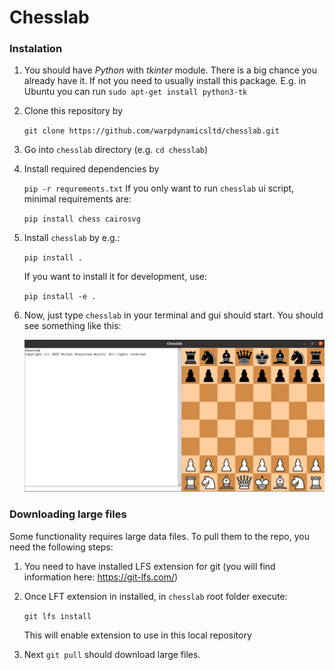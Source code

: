 # Chesslab

### Instalation

1. You should have <i>Python</i> with <i>tkinter</i> module. 
There is a big chance you already have it. If not you need to usually install
this package. E.g. in Ubuntu you can run `sudo apt-get install python3-tk`   
2. Clone this repository by

    ```git clone https://github.com/warpdynamicsltd/chesslab.git```
3. Go into `chesslab` directory (e.g. `cd chesslab`)
4. Install required dependencies by

    ```pip -r requrements.txt```
    If you only want to run `chesslab` ui script, minimal requirements are:

    ```pip install chess cairosvg```
5. Install `chesslab` by e.g.:

    ```pip install .```

    If you want to install it for development, use:

    ```pip install -e .```
6. Now, just type `chesslab` in your terminal and gui should start. You should see something like this:

   ![Alt Chesslab](img/chesslab.png)

### Downloading large files

Some functionality requires large data files. To pull them to the repo, 
you need the following steps:  

1. You need to have installed LFS extension for git
(you will find information here: https://git-lfs.com/)
2. Once LFT extension in installed, in `chesslab` root folder execute:
   
   ```git lfs install```

   This will enable extension to use in this local repository
3. Next `git pull` should download large files.
